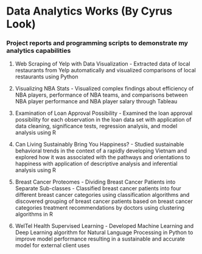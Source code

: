 # Data Analytics Works (By Cyrus Look)
### Project reports and programming scripts to demonstrate my analytics capabilities

1. Web Scraping of Yelp with Data Visualization - Extracted data of local restaurants from Yelp automatically and visualized comparisons of local restaurants using Python

2. Visualizing NBA Stats - Visualized complex findings about efficiency of NBA players, performance of NBA teams, and comparisons between NBA player performance and NBA player salary through Tableau

3. Examination of Loan Approval Possibility - Examined the loan approval possibility for each observation in the loan data set with application of data cleaning, significance tests, regression analysis, and model analysis using R

4. Can Living Sustainably Bring You Happiness? - Studied sustainable behavioral trends in the context of a rapidly developing Vietnam and explored how it was associated with the pathways and orientations to happiness with application of descriptive analysis and inferential analysis using R

5. Breast Cancer Proteomes - Dividing Breast Cancer Patients into Separate Sub-classes - Classified breast cancer patients into four different breast cancer categories using classification algorithms and discovered grouping of breast cancer patients based on breast cancer categories treatment recommendations by doctors using clustering algorithms in R

6. WelTel Health Supervised Learning - Developed Machine Learning and Deep Learning algorithm for Natural Language Processing in Python to improve model performance resulting in a sustainable and accurate model for external client uses

